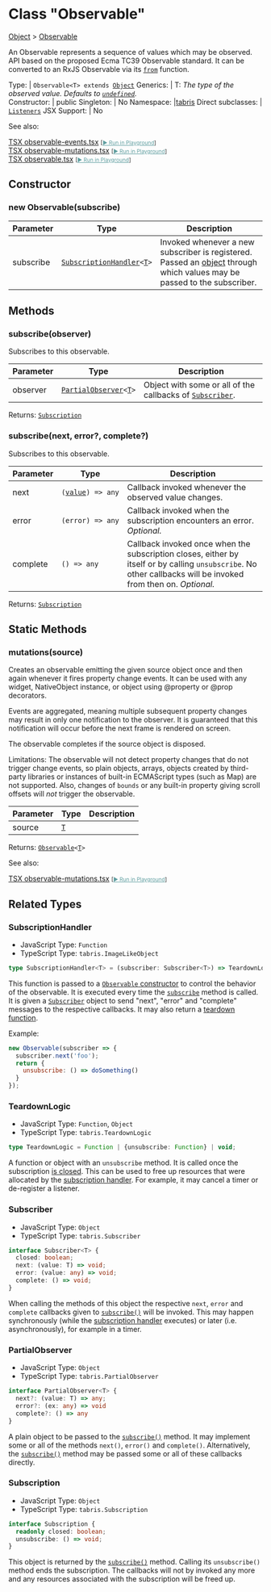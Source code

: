 ---
---
# Class "Observable"

<a href="https://developer.mozilla.org/en-US/docs/Web/JavaScript/Reference/Global_Objects/Object" title="View &quot;Object&quot; on MDN">Object</a> > <a href="#" >Observable</a>

An Observable represents a sequence of values which may be observed. API based on the proposed Ecma TC39 Observable standard. It can be converted to an RxJS Observable via its [`from`](https://rxjs.dev/api/index/function/from) function.


Type: | <code style="white-space: nowrap">Observable&lt;T&gt; extends <a href="https://developer.mozilla.org/en-US/docs/Web/JavaScript/Reference/Global_Objects/Object" title="View &quot;Object&quot; on MDN">Object</a></code>
Generics: | <span id="generics">T: *The type of the observed value. Defaults to <code style="white-space: nowrap"><a href="https://developer.mozilla.org/en-US/docs/Web/JavaScript/Data_structures#undefined_type" title="View &quot;undefined&quot; on MDN">undefined</a></code>.*<br/></span>
Constructor: | public
Singleton: | No
Namespace: |<a href="../modules.html#startup" >tabris</a>
Direct subclasses: | <code style="white-space: nowrap"><a href="Listeners.html" title="Listeners Class Reference">Listeners</a></code>
JSX Support: | No



See also:
  
[<span class='language tsx'>TSX</span> observable-events.tsx](https://github.com/eclipsesource/tabris-js/tree/v3.10.0/snippets/observable-events.tsx) <span style="font-size: 75%;">[<a href="https://playground.tabris.com/?gitref=v3.10.0&snippet=observable-events.tsx" style="color: cadetblue;">► Run in Playground</a>]</span>  
[<span class='language tsx'>TSX</span> observable-mutations.tsx](https://github.com/eclipsesource/tabris-js/tree/v3.10.0/snippets/observable-mutations.tsx) <span style="font-size: 75%;">[<a href="https://playground.tabris.com/?gitref=v3.10.0&snippet=observable-mutations.tsx" style="color: cadetblue;">► Run in Playground</a>]</span>  
[<span class='language tsx'>TSX</span> observable.tsx](https://github.com/eclipsesource/tabris-js/tree/v3.10.0/snippets/observable.tsx) <span style="font-size: 75%;">[<a href="https://playground.tabris.com/?gitref=v3.10.0&snippet=observable.tsx" style="color: cadetblue;">► Run in Playground</a>]</span>

## Constructor

### new Observable(subscribe)

Parameter|Type|Description
-|-|-
subscribe | <code style="white-space: nowrap"><a href="Observable.html#subscriptionhandler" title="Observable Class Type">SubscriptionHandler</a>&lt;<a href="#generics" title="Generic Parameter&quot;T&quot;">T</a>&gt;</code> | Invoked whenever a new subscriber is registered. Passed an [object](./Observable.md#subscriber) through which values may be passed to the subscriber.

## Methods

### subscribe(observer)



Subscribes to this observable.


Parameter|Type|Description
-|-|-
observer | <code style="white-space: nowrap"><a href="Observable.html#partialobserver" title="Observable Class Type">PartialObserver</a>&lt;<a href="#generics" title="Generic Parameter&quot;T&quot;">T</a>&gt;</code> | Object with some or all of the callbacks of [`Subscriber`](./Observable.md#subscriber).


Returns: <code style="white-space: nowrap"><a href="Observable.html#subscription" title="Observable Class Type">Subscription</a></code>

### subscribe(next, error?, complete?)



Subscribes to this observable.


Parameter|Type|Description
-|-|-
next | <code style="white-space: nowrap">(<a href="#generics" title="Generic Parameter&quot;T&quot;">value</a>) => <a title="Literally any JavaScript value">any</a></code> | Callback invoked whenever the observed value changes.
error | <code style="white-space: nowrap">(<a title="Literally any JavaScript value">error</a>) => <a title="Literally any JavaScript value">any</a></code> | Callback invoked when the subscription encounters an error. *Optional.*
complete | <code style="white-space: nowrap">() => <a title="Literally any JavaScript value">any</a></code> | Callback invoked once when the subscription closes, either by itself or by calling `unsubscribe`. No other callbacks will be invoked from then on. *Optional.*


Returns: <code style="white-space: nowrap"><a href="Observable.html#subscription" title="Observable Class Type">Subscription</a></code>

## Static Methods

### mutations(source)



Creates an observable emitting the given source object once and then again whenever it fires property change events. It can be used with any widget, NativeObject instance, or object using @property or @prop decorators.

Events are aggregated, meaning multiple subsequent property changes may result in only one notification to the observer. It is guaranteed that this notification will occur before the next frame is rendered on screen.

The observable completes if the source object is disposed.

Limitations: The observable will not detect property changes that do not trigger change events, so plain objects, arrays, objects created by third-party libraries or instances of built-in ECMAScript types (such as Map) are not supported. Also, changes of `bounds` or any built-in property giving scroll offsets will *not* trigger the observable.


Parameter|Type|Description
-|-|-
source | <code style="white-space: nowrap"><a href="#generics" title="Generic Parameter&quot;T&quot;">T</a></code> | 


Returns: <code style="white-space: nowrap"><a href="#" >Observable</a>&lt;<a href="#generics" title="Generic Parameter&quot;T&quot;">T</a>&gt;</code>

See also:
  
[<span class='language tsx'>TSX</span> observable-mutations.tsx](https://github.com/eclipsesource/tabris-js/tree/v3.10.0/snippets/observable-mutations.tsx) <span style="font-size: 75%;">[<a href="https://playground.tabris.com/?gitref=v3.10.0&snippet=observable-mutations.tsx" style="color: cadetblue;">► Run in Playground</a>]</span>



## Related Types

### SubscriptionHandler<T>

* JavaScript Type: `Function`
* TypeScript Type: `tabris.ImageLikeObject`

```ts
type SubscriptionHandler<T> = (subscriber: Subscriber<T>) => TeardownLogic;
```

This function is passed to a [`Observable` constructor](#constructor) to control the behavior of the observable. It is executed every time the [`subscribe`](#subscribeobserver) method is called. It is given a [`Subscriber`](#subscriber) object to send "next", "error" and "complete" messages to the respective callbacks. It may also return a [teardown function](#teardownlogic).

Example:

```js
new Observable(subscriber => {
  subscriber.next('foo');
  return {
    unsubscribe: () => doSomething()
  }
});
```

### TeardownLogic

* JavaScript Type: `Function`, `Object`
* TypeScript Type: `tabris.TeardownLogic`

```ts
type TeardownLogic = Function | {unsubscribe: Function} | void;
```

A function or object with an `unsubscribe` method. It is called once the subscription [is closed](#subscription). This can be used to free up resources that were allocated by the [subscription handler](#subscriptionhandler). For example, it may cancel a timer or de-register a listener.

### Subscriber<T>

* JavaScript Type: `Object`
* TypeScript Type: `tabris.Subscriber`

```ts
interface Subscriber<T> {
  closed: boolean;
  next: (value: T) => void;
  error: (value: any) => void;
  complete: () => void;
}
```

When calling the methods of this object the respective `next`, `error` and `complete` callbacks given to [`subscribe()`](#subscribeobserver) will be invoked. This may happen synchronously (while the [subscription handler](#subscriptionhandler) executes) or later (i.e. asynchronously), for example in a timer.

### PartialObserver<T>

* JavaScript Type: `Object`
* TypeScript Type: `tabris.PartialObserver`

```ts
interface PartialObserver<T> {
  next?: (value: T) => any;
  error?: (ex: any) => void
  complete?: () => any
}
```

A plain object to be passed to the [`subscribe()`](#subscribeobserver) method. It may implement some or all of the methods `next()`, `error()` and `complete()`. Alternatively, the [`subscribe()`](#subscribeobserver) method may be passed some or all of these callbacks directly.

### Subscription

* JavaScript Type: `Object`
* TypeScript Type: `tabris.Subscription`

```ts
interface Subscription {
  readonly closed: boolean;
  unsubscribe: () => void;
}
```

This object is returned by the [`subscribe()`](#subscribeobserver) method. Calling its `unsubscribe()` method ends the subscription. The callbacks will not by invoked any more and any resources associated with the subscription will be freed up.

